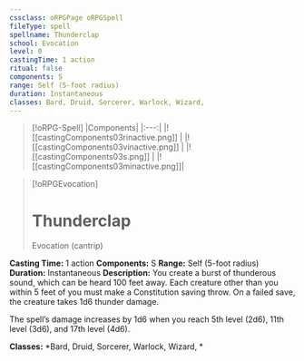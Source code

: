 ```yaml
---
cssclass: oRPGPage oRPGSpell
fileType: spell
spellname: Thunderclap
school: Evocation
level: 0
castingTime: 1 action
ritual: false
components: S
range: Self (5-foot radius)
duration: Instantaneous
classes: Bard, Druid, Sorcerer, Warlock, Wizard,
---
```

> [!oRPG-Spell]
> |Components|
> |:---:|
> |![[castingComponents03rinactive.png]] |
> |![[castingComponents03vinactive.png]] |
> |![[castingComponents03s.png]] |
> |![[castingComponents03minactive.png]]|

> [!oRPGEvocation]
>#  Thunderclap
> Evocation  (cantrip)

**Casting Time:** 1 action
**Components:** S
**Range:** Self (5-foot radius)
**Duration:**  Instantaneous
**Description:**
You create a burst of thunderous sound, which can be heard 100 feet away. Each creature other than you within 5 feet of you must make a Constitution saving throw. On a failed save, the creature takes 1d6 thunder damage.



 The spell’s damage increases by 1d6 when you reach 5th level (2d6), 11th level (3d6), and 17th level (4d6).



**Classes:**  *Bard, Druid, Sorcerer, Warlock, Wizard, *


